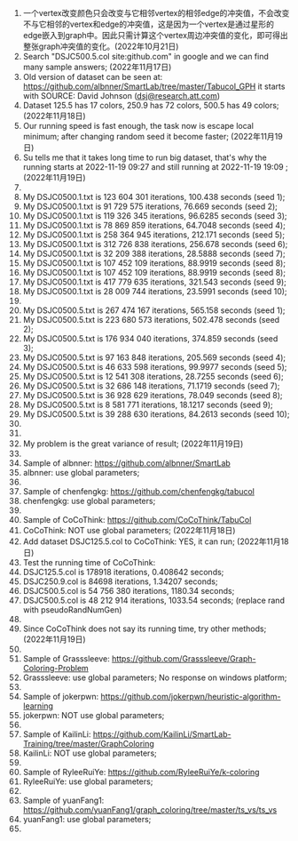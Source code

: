 1. 一个vertex改变颜色只会改变与它相邻vertex的相邻edge的冲突值，不会改变不与它相邻的vertex和edge的冲突值，这是因为一个vertex是通过星形的edge嵌入到graph中。因此只需计算这个vertex周边冲突值的变化，即可得出整张graph冲突值的变化。(2022年10月21日)
2. Search "DSJC500.5.col site:github.com" in google and we can find many sample answers; (2022年11月17日)
3. Old version of dataset can be seen at: https://github.com/albnner/SmartLab/tree/master/Tabucol_GPH it starts with SOURCE: David Johnson (dsj@research.att.com) 
4. Dataset 125.5 has 17 colors, 250.9 has 72 colors, 500.5 has 49 colors; (2022年11月18日)
5. Our running speed is fast enough, the task now is escape local minimum; after changing random seed it become faster; (2022年11月19日)
6. Su tells me that it takes long time to run big dataset, that's why the running starts at 2022-11-19 09:27 and still running at 2022-11-19 19:09 ; (2022年11月19日) 
7. 
8. My DSJC0500.1.txt is 123 604 301 iterations, 100.438 seconds (seed 1);
9. My DSJC0500.1.txt is 91 729 575 iterations, 76.669 seconds (seed 2);
10. My DSJC0500.1.txt is 119 326 345 iterations, 96.6285 seconds (seed 3); 
11. My DSJC0500.1.txt is 78 869 859 iterations, 64.7048 seconds (seed 4); 
12. My DSJC0500.1.txt is 258 364 945 iterations, 212.171 seconds (seed 5); 
13. My DSJC0500.1.txt is 312 726 838 iterations, 256.678 seconds (seed 6); 
14. My DSJC0500.1.txt is 32 209 388 iterations, 28.5888 seconds (seed 7); 
15. My DSJC0500.1.txt is 107 452 109 iterations, 88.9919 seconds (seed 8); 
16. My DSJC0500.1.txt is 107 452 109 iterations, 88.9919 seconds (seed 8); 
17. My DSJC0500.1.txt is 417 779 635 iterations, 321.543 seconds (seed 9); 
18. My DSJC0500.1.txt is 28 009 744 iterations, 23.5991 seconds (seed 10); 
19. 
20. My DSJC0500.5.txt is 267 474 167 iterations, 565.158 seconds (seed 1); 
21. My DSJC0500.5.txt is 223 680 573 iterations, 502.478 seconds (seed 2); 
22. My DSJC0500.5.txt is 176 934 040 iterations, 374.859 seconds (seed 3); 
23. My DSJC0500.5.txt is 97 163 848 iterations, 205.569 seconds (seed 4); 
24. My DSJC0500.5.txt is 46 633 598 iterations, 99.9977 seconds (seed 5); 
25. My DSJC0500.5.txt is 12 541 308 iterations, 28.7255 seconds (seed 6); 
26. My DSJC0500.5.txt is 32 686 148 iterations, 71.1719 seconds (seed 7); 
27. My DSJC0500.5.txt is 36 928 629 iterations, 78.049 seconds (seed 8); 
28. My DSJC0500.5.txt is 8 581 771 iterations, 18.1217 seconds (seed 9); 
29. My DSJC0500.5.txt is 39 288 630 iterations, 84.2613 seconds (seed 10); 
30. 
31. 
32. My problem is the great variance of result; (2022年11月19日)
33. 
34. Sample of albnner: https://github.com/albnner/SmartLab 
35. albnner: use global parameters; 
36. 
37. Sample of chenfengkg: https://github.com/chenfengkg/tabucol 
38. chenfengkg: use global parameters; 
39. 
40. Sample of CoCoThink: https://github.com/CoCoThink/TabuCol 
41. CoCoThink: NOT use global parameters; (2022年11月18日)
42. Add dataset DSJC125.5.col to CoCoThink: YES, it can run; (2022年11月18日)
43. Test the running time of CoCoThink: 
44. DSJC125.5.col is 178918 iterations, 0.408642 seconds; 
45. DSJC250.9.col is 84698 iterations, 1.34207 seconds; 
46. DSJC500.5.col is 54 756 380 iterations, 1180.34 seconds; 
47. DSJC500.5.col is 48 212 914 iterations, 1033.54 seconds; (replace rand with pseudoRandNumGen) 
48. 
49. Since CoCoThink does not say its running time, try other methods; (2022年11月19日)
50. 
51. Sample of Grasssleeve: https://github.com/Grasssleeve/Graph-Coloring-Problem 
52. Grasssleeve: use global parameters; No response on windows platform; 
53. 
54. Sample of jokerpwn: https://github.com/jokerpwn/heuristic-algorithm-learning 
55. jokerpwn: NOT use global parameters; 
56. 
57. Sample of KailinLi: https://github.com/KailinLi/SmartLab-Training/tree/master/GraphColoring 
58. KailinLi: NOT use global parameters; 
59. 
60. Sample of RyleeRuiYe: https://github.com/RyleeRuiYe/k-coloring 
61. RyleeRuiYe: use global parameters; 
62. 
63. Sample of yuanFang1: https://github.com/yuanFang1/graph_coloring/tree/master/ts_vs/ts_vs 
64. yuanFang1: use global parameters; 
65. 